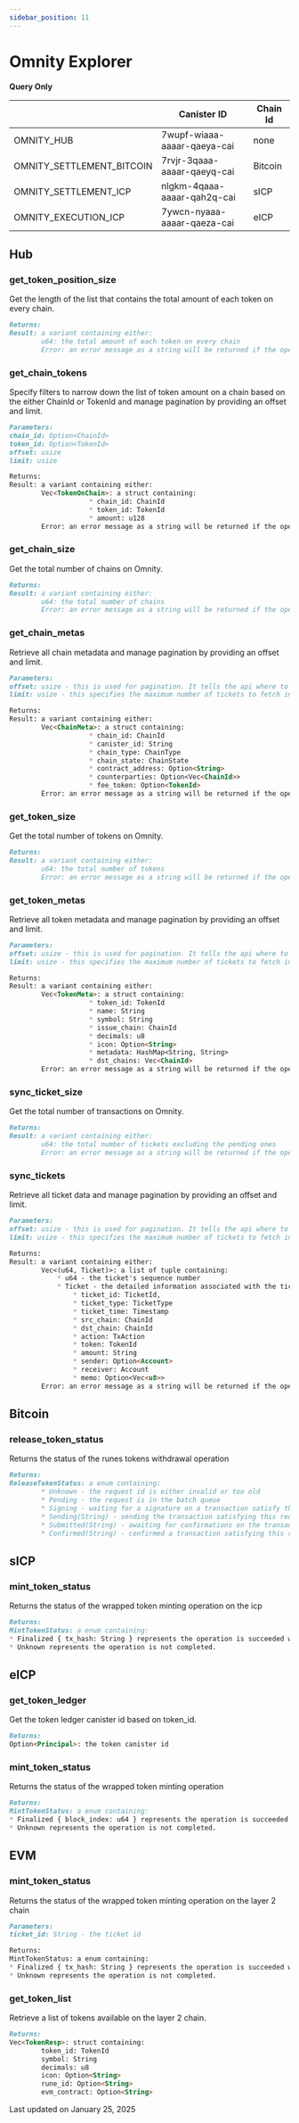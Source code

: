 ```yaml
---
sidebar_position: 11
---
```


# Omnity Explorer
**Query Only**

|  | Canister ID | Chain Id |
| --- | --- | --- |
| OMNITY_HUB | 7wupf-wiaaa-aaaar-qaeya-cai | none |
| OMNITY_SETTLEMENT_BITCOIN | 7rvjr-3qaaa-aaaar-qaeyq-cai | Bitcoin|
| OMNITY_SETTLEMENT_ICP | nlgkm-4qaaa-aaaar-qah2q-cai | sICP|
| OMNITY_EXECUTION_ICP | 7ywcn-nyaaa-aaaar-qaeza-cai | eICP|

## Hub
### get_token_position_size
Get the length of the list that contains the total amount of each token on every chain.
```md title="get_token_position_size() -> Result<u64, Error>"
Returns:
Result: a variant containing either:
        u64: the total amount of each token on every chain
        Error: an error message as a string will be returned if the operation fails
```

### get_chain_tokens
Specify filters to narrow down the list of token amount on a chain based on the either ChainId or TokenId and manage pagination by providing an offset and limit.
```md title="get_chain_tokens(chain_id: Option<ChainId>,token_id: Option<TokenId>,offset: usize,limit: usize) -> Result<Vec<TokenOnChain>, Error>"
Parameters:
chain_id: Option<ChainId>
token_id: Option<TokenId>
offset: usize
limit: usize

Returns:
Result: a variant containing either:
        Vec<TokenOnChain>: a struct containing: 
					* chain_id: ChainId
					* token_id: TokenId
					* amount: u128
        Error: an error message as a string will be returned if the operation fails
```

### get_chain_size
Get the total number of chains on Omnity.
```md title="get_chain_size() -> Result<u64, Error>"
Returns:
Result: a variant containing either:
        u64: the total number of chains
        Error: an error message as a string will be returned if the operation fails
```

### get_chain_metas
Retrieve all chain metadata and manage pagination by providing an offset and limit.
```md title="get_chain_metas(offset: usize, limit: usize) -> Result<Vec<ChainMeta>, Error>"
Parameters:
offset: usize - this is used for pagination. It tells the api where to start fetching tickets from. for example, if you already fetched 100 tickets, setting offset to 100 would return the next 100 tickets
limit: usize - this specifies the maximum number of tickets to fetch in a single call. It's like setting the page size for your results (e.g., get 50 tickets at a time).

Returns:
Result: a variant containing either:
        Vec<ChainMeta>: a struct containing: 
					* chain_id: ChainId
					* canister_id: String
					* chain_type: ChainType
					* chain_state: ChainState
					* contract_address: Option<String>
					* counterparties: Option<Vec<ChainId>>
					* fee_token: Option<TokenId>
        Error: an error message as a string will be returned if the operation fails
```

### get_token_size
Get the total number of tokens on Omnity.
```md title="get_token_size() -> Result<u64, Error>"
Returns:
Result: a variant containing either:
        u64: the total number of tokens
        Error: an error message as a string will be returned if the operation fails
```

### get_token_metas
Retrieve all token metadata and manage pagination by providing an offset and limit.
```md title="get_token_metas(offset: usize, limit: usize) -> Result<Vec<TokenMeta>, Error>"
Parameters:
offset: usize - this is used for pagination. It tells the api where to start fetching tickets from. for example, if you already fetched 100 tickets, setting offset to 100 would return the next 100 tickets
limit: usize - this specifies the maximum number of tickets to fetch in a single call. It's like setting the page size for your results (e.g., get 50 tickets at a time).

Returns:
Result: a variant containing either:
        Vec<TokenMeta>: a struct containing: 
					* token_id: TokenId
					* name: String
					* symbol: String
					* issue_chain: ChainId
					* decimals: u8
					* icon: Option<String>
					* metadata: HashMap<String, String>
					* dst_chains: Vec<ChainId>
        Error: an error message as a string will be returned if the operation fails
```

### sync_ticket_size
Get the total number of transactions on Omnity.
```md title="sync_ticket_size() -> Result<u64, Error>"
Returns:
Result: a variant containing either:
        u64: the total number of tickets excluding the pending ones
        Error: an error message as a string will be returned if the operation fails
```

### sync_tickets
Retrieve all ticket data and manage pagination by providing an offset and limit.
```md title="sync_tickets(offset: usize, limit: usize) -> Result<Vec<(u64, Ticket)>, Error>"
Parameters:
offset: usize - this is used for pagination. It tells the api where to start fetching tickets from. for example, if you already fetched 100 tickets, setting offset to 100 would return the next 100 tickets
limit: usize - this specifies the maximum number of tickets to fetch in a single call. It's like setting the page size for your results (e.g., get 50 tickets at a time).

Returns:
Result: a variant containing either:
        Vec<(u64, Ticket)>: a list of tuple containing: 
			* u64 - the ticket's sequence number
			* Ticket - the detailed information associated with the ticket:
				* ticket_id: TicketId,
				* ticket_type: TicketType
				* ticket_time: Timestamp
				* src_chain: ChainId
				* dst_chain: ChainId
				* action: TxAction
				* token: TokenId
				* amount: String
				* sender: Option<Account>
				* receiver: Account
				* memo: Option<Vec<u8>>
        Error: an error message as a string will be returned if the operation fails
```

## Bitcoin
### release_token_status
Returns the status of the runes tokens withdrawal operation
```md title="release_token_status(ticket_id: String) -> ReleaseTokenStatus"
Returns:
ReleaseTokenStatus: a enum containing:
        * Unknown - the request id is either invalid or too old
        * Pending - the request is in the batch queue
        * Signing - waiting for a signature on a transaction satisfy this request
        * Sending(String) - sending the transaction satisfying this request
        * Submitted(String) - awaiting for confirmations on the transaction satisfying this request
        * Confirmed(String) - confirmed a transaction satisfying this request
```

## sICP
### mint_token_status
Returns the status of the wrapped token minting operation on the icp
```md title="mint_token_status(ticket_id: TicketId) -> MintTokenStatus"
Returns:
MintTokenStatus: a enum containing:
* Finalized { tx_hash: String } represents the operation is succeeded with the transaction hash on the icp.
* Unknown represents the operation is not completed.
```

## eICP
### get_token_ledger
Get the token ledger canister id based on token_id.
```md title="get_token_ledger(token_id: String) -> Option<Principal> "
Returns:
Option<Principal>: the token canister id
```

### mint_token_status
Returns the status of the wrapped token minting operation
```md title="mint_token_status(ticket_id: TicketId) -> MintTokenStatus"
Returns:
MintTokenStatus: a enum containing:
* Finalized { block_index: u64 } represents the operation is succeeded with the transaction block index on the icp.
* Unknown represents the operation is not completed.
```

## EVM
### mint_token_status
Returns the status of the wrapped token minting operation on the layer 2 chain
```md title="mint_token_status(ticket_id: String) -> MintTokenStatus"
Parameters:
ticket_id: String - the ticket id

Returns:
MintTokenStatus: a enum containing:
* Finalized { tx_hash: String } represents the operation is succeeded with the transaction hash on the layer 2 chain.
* Unknown represents the operation is not completed.
```

### get_token_list
Retrieve a list of tokens available on the layer 2 chain.
```md title="get_token_list() -> Vec<TokenResp>"
Returns:
Vec<TokenResp>: struct containing:
        token_id: TokenId
        symbol: String
        decimals: u8
        icon: Option<String>
        rune_id: Option<String>
        evm_contract: Option<String>
```

Last updated on January 25, 2025